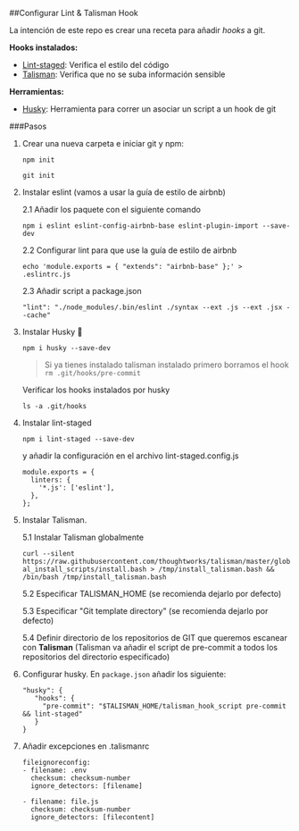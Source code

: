 ##Configurar Lint & Talisman Hook

La intención de este repo es crear una receta para añadir _hooks_ a git. 

**Hooks instalados:**
- [Lint-staged](https://github.com/okonet/lint-staged): Verifica el estilo del código 
- [Talisman](https://github.com/thoughtworks/talisman): Verifica que no se suba información sensible

**Herramientas:**
- [Husky](https://github.com/typicode/husky/blob/master/DOCS.md): Herramienta para correr un asociar un script a un hook de git


###Pasos

1. Crear una nueva carpeta e iniciar git y npm:
 
    ```npm init```
     
    ```git init``` 

2. Instalar eslint (vamos a usar la guía de estilo de airbnb)

    2.1 Añadir los paquete con el siguiente comando 
    
    ```npm i eslint eslint-config-airbnb-base eslint-plugin-import --save-dev```
    
    2.2 Configurar lint para que use la guía de estilo de airbnb 
    
    ```echo 'module.exports = { "extends": "airbnb-base" };' > .eslintrc.js```
    
    2.3 Añadir script a package.json
    
    ```"lint": "./node_modules/.bin/eslint ./syntax --ext .js --ext .jsx --cache"```
    
3. Instalar Husky 🌵
    
    ```npm i husky --save-dev```
    
    >Si ya tienes instalado talisman instalado primero borramos el hook `rm .git/hooks/pre-commit`
    
    Verificar los hooks instalados por husky
    
    ```ls -a .git/hooks```
    
4. Instalar lint-staged

     ```npm i lint-staged --save-dev```
     
     y añadir la configuración en el archivo lint-staged.config.js
     
     ```
     module.exports = {
       linters: {
         '*.js': ['eslint'],
       },
     };
     ```

5. Instalar Talisman.

    5.1 Instalar Talisman globalmente
    
    ```curl --silent  https://raw.githubusercontent.com/thoughtworks/talisman/master/global_install_scripts/install.bash > /tmp/install_talisman.bash && /bin/bash /tmp/install_talisman.bash```
 
    5.2 Especificar TALISMAN_HOME (se recomienda dejarlo por defecto)
    
    5.3 Especificar "Git template directory" (se recomienda dejarlo por defecto)
    
    5.4 Definir directorio de los repositorios de GIT que queremos escanear con **Talisman**  (Talisman va añadir el script de pre-commit a todos los repositorios del directorio especificado)
    
6. Configurar husky. En `package.json` añadir los siguiente: 

    ```
    "husky": {
       "hooks": {
         "pre-commit": "$TALISMAN_HOME/talisman_hook_script pre-commit && lint-staged"
       }
    }
    ```
    
7. Añadir excepciones en .talismanrc

    ```
    fileignoreconfig:
    - filename: .env
      checksum: checksum-number
      ignore_detectors: [filename]
    
    - filename: file.js
      checksum: checksum-number
      ignore_detectors: [filecontent]
    ```

    
     

